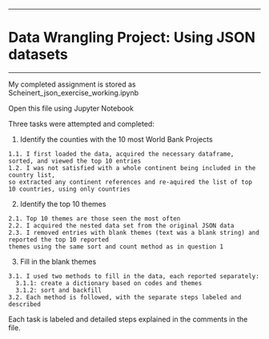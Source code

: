 ***********************************************
# Data Wrangling Project: Using JSON datasets
***********************************************

My completed assignment is stored as Scheinert_json_exercise_working.ipynb

Open this file using Jupyter Notebook

Three tasks were attempted and completed:
  1. Identify the counties with the 10 most World Bank Projects
  
    1.1. I first loaded the data, acquired the necessary dataframe, sorted, and viewed the top 10 entries
    1.2. I was not satisfied with a whole continent being included in the country list,
    so extracted any continent references and re-aquired the list of top 10 countries, using only countries
  
  2. Identify the top 10 themes
  
    2.1. Top 10 themes are those seen the most often
    2.2. I acquired the nested data set from the original JSON data
    2.3. I removed entries with blank themes (text was a blank string) and reported the top 10 reported
    themes using the same sort and count method as in question 1

  3. Fill in the blank themes
  
    3.1. I used two methods to fill in the data, each reported separately:
      3.1.1: create a dictionary based on codes and themes
      3.1.2: sort and backfill
    3.2. Each method is followed, with the separate steps labeled and described

Each task is labeled and detailed steps explained in the comments in the file.
